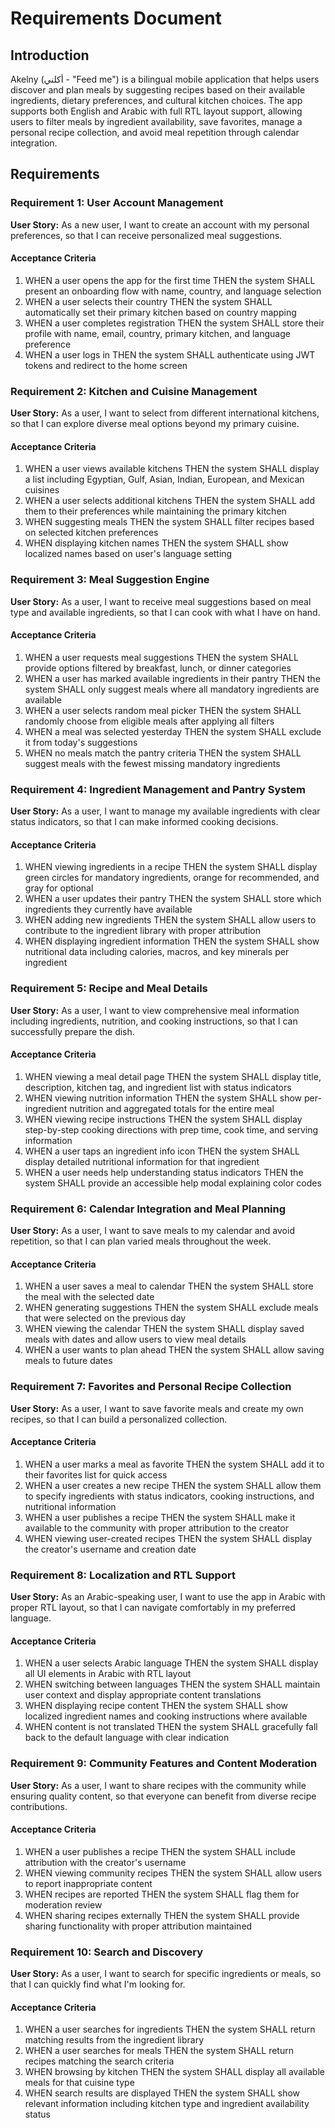 # Requirements Document

## Introduction

Akelny (أكلني - "Feed me") is a bilingual mobile application that helps users discover and plan meals by suggesting recipes based on their available ingredients, dietary preferences, and cultural kitchen choices. The app supports both English and Arabic with full RTL layout support, allowing users to filter meals by ingredient availability, save favorites, manage a personal recipe collection, and avoid meal repetition through calendar integration.

## Requirements

### Requirement 1: User Account Management

**User Story:** As a new user, I want to create an account with my personal preferences, so that I can receive personalized meal suggestions.

#### Acceptance Criteria

1. WHEN a user opens the app for the first time THEN the system SHALL present an onboarding flow with name, country, and language selection
2. WHEN a user selects their country THEN the system SHALL automatically set their primary kitchen based on country mapping
3. WHEN a user completes registration THEN the system SHALL store their profile with name, email, country, primary kitchen, and language preference
4. WHEN a user logs in THEN the system SHALL authenticate using JWT tokens and redirect to the home screen

### Requirement 2: Kitchen and Cuisine Management

**User Story:** As a user, I want to select from different international kitchens, so that I can explore diverse meal options beyond my primary cuisine.

#### Acceptance Criteria

1. WHEN a user views available kitchens THEN the system SHALL display a list including Egyptian, Gulf, Asian, Indian, European, and Mexican cuisines
2. WHEN a user selects additional kitchens THEN the system SHALL add them to their preferences while maintaining the primary kitchen
3. WHEN suggesting meals THEN the system SHALL filter recipes based on selected kitchen preferences
4. WHEN displaying kitchen names THEN the system SHALL show localized names based on user's language setting

### Requirement 3: Meal Suggestion Engine

**User Story:** As a user, I want to receive meal suggestions based on meal type and available ingredients, so that I can cook with what I have on hand.

#### Acceptance Criteria

1. WHEN a user requests meal suggestions THEN the system SHALL provide options filtered by breakfast, lunch, or dinner categories
2. WHEN a user has marked available ingredients in their pantry THEN the system SHALL only suggest meals where all mandatory ingredients are available
3. WHEN a user selects random meal picker THEN the system SHALL randomly choose from eligible meals after applying all filters
4. WHEN a meal was selected yesterday THEN the system SHALL exclude it from today's suggestions
5. WHEN no meals match the pantry criteria THEN the system SHALL suggest meals with the fewest missing mandatory ingredients

### Requirement 4: Ingredient Management and Pantry System

**User Story:** As a user, I want to manage my available ingredients with clear status indicators, so that I can make informed cooking decisions.

#### Acceptance Criteria

1. WHEN viewing ingredients in a recipe THEN the system SHALL display green circles for mandatory ingredients, orange for recommended, and gray for optional
2. WHEN a user updates their pantry THEN the system SHALL store which ingredients they currently have available
3. WHEN adding new ingredients THEN the system SHALL allow users to contribute to the ingredient library with proper attribution
4. WHEN displaying ingredient information THEN the system SHALL show nutritional data including calories, macros, and key minerals per ingredient

### Requirement 5: Recipe and Meal Details

**User Story:** As a user, I want to view comprehensive meal information including ingredients, nutrition, and cooking instructions, so that I can successfully prepare the dish.

#### Acceptance Criteria

1. WHEN viewing a meal detail page THEN the system SHALL display title, description, kitchen tag, and ingredient list with status indicators
2. WHEN viewing nutrition information THEN the system SHALL show per-ingredient nutrition and aggregated totals for the entire meal
3. WHEN viewing recipe instructions THEN the system SHALL display step-by-step cooking directions with prep time, cook time, and serving information
4. WHEN a user taps an ingredient info icon THEN the system SHALL display detailed nutritional information for that ingredient
5. WHEN a user needs help understanding status indicators THEN the system SHALL provide an accessible help modal explaining color codes

### Requirement 6: Calendar Integration and Meal Planning

**User Story:** As a user, I want to save meals to my calendar and avoid repetition, so that I can plan varied meals throughout the week.

#### Acceptance Criteria

1. WHEN a user saves a meal to calendar THEN the system SHALL store the meal with the selected date
2. WHEN generating suggestions THEN the system SHALL exclude meals that were selected on the previous day
3. WHEN viewing the calendar THEN the system SHALL display saved meals with dates and allow users to view meal details
4. WHEN a user wants to plan ahead THEN the system SHALL allow saving meals to future dates

### Requirement 7: Favorites and Personal Recipe Collection

**User Story:** As a user, I want to save favorite meals and create my own recipes, so that I can build a personalized collection.

#### Acceptance Criteria

1. WHEN a user marks a meal as favorite THEN the system SHALL add it to their favorites list for quick access
2. WHEN a user creates a new recipe THEN the system SHALL allow them to specify ingredients with status indicators, cooking instructions, and nutritional information
3. WHEN a user publishes a recipe THEN the system SHALL make it available to the community with proper attribution to the creator
4. WHEN viewing user-created recipes THEN the system SHALL display the creator's username and creation date

### Requirement 8: Localization and RTL Support

**User Story:** As an Arabic-speaking user, I want to use the app in Arabic with proper RTL layout, so that I can navigate comfortably in my preferred language.

#### Acceptance Criteria

1. WHEN a user selects Arabic language THEN the system SHALL display all UI elements in Arabic with RTL layout
2. WHEN switching between languages THEN the system SHALL maintain user context and display appropriate content translations
3. WHEN displaying recipe content THEN the system SHALL show localized ingredient names and cooking instructions where available
4. WHEN content is not translated THEN the system SHALL gracefully fall back to the default language with clear indication

### Requirement 9: Community Features and Content Moderation

**User Story:** As a user, I want to share recipes with the community while ensuring quality content, so that everyone can benefit from diverse recipe contributions.

#### Acceptance Criteria

1. WHEN a user publishes a recipe THEN the system SHALL include attribution with the creator's username
2. WHEN viewing community recipes THEN the system SHALL allow users to report inappropriate content
3. WHEN recipes are reported THEN the system SHALL flag them for moderation review
4. WHEN sharing recipes externally THEN the system SHALL provide sharing functionality with proper attribution maintained

### Requirement 10: Search and Discovery

**User Story:** As a user, I want to search for specific ingredients or meals, so that I can quickly find what I'm looking for.

#### Acceptance Criteria

1. WHEN a user searches for ingredients THEN the system SHALL return matching results from the ingredient library
2. WHEN a user searches for meals THEN the system SHALL return recipes matching the search criteria
3. WHEN browsing by kitchen THEN the system SHALL display all available meals for that cuisine type
4. WHEN search results are displayed THEN the system SHALL show relevant information including kitchen type and ingredient availability status